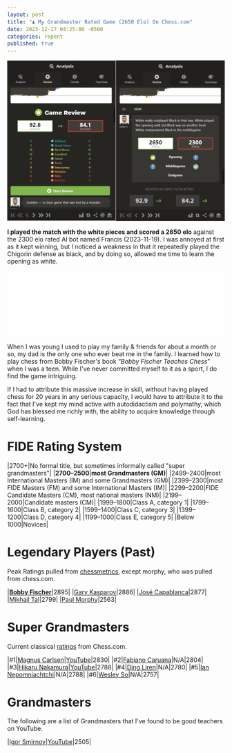 ```yaml
---
layout: post
title: "♟️ My Grandmaster Rated Game (2650 Elo) On Chess.com"
date: 2023-12-17 04:25:00 -0500
categories: repent
published: true
---
```


<!-- 
[Event "Vs. Computer"]
[Site "http://Chess.com]
[Date "2023-11-19"]
[White "TheEsperantist"]
[Black "Francis"]
[Result "1-0"]
[BlackElo "2300"]
[TimeControl "-"]
[Termination "TheEsperantist won by checkmate"]
1. d4 d5 2. c4 Nc6 3. Nf3 Bg4 4. cxd5 Bxf3 5. dxc6 Bxc6 6. e3 e6 7. Nc3 Nf6 8. Bb5 Bxb5 9. Nxb5 Bd6 10. Nxd6+ cxd6 11. O-O O-O 12. b4 a5 13. b5 Rc8 14. a4 Ne4 15. Ba3 f5 16. Rc1 Rf6 17. Rxc8 Qxc8 18. f3 Nc3 19. Qc2 Qc4 20. Rc1 e5 21. Qxc3 Qxc3 22. Rxc3 f4 23. e4 h5 24. d5 Kh7 25. b6 h4 26. h3 Rg6 27. Rc7 Rf6 28. Rxb7 Kg6 29. Rc7 Kh7 30. b7 Rf8    31. Rc8 Rf6 32. b8=Q Kh6 33. Rf8 Kg6 34. Rxf6+ Kxf6 35. Bxd6 Kg5 36. Be7+ Kg6 37. d6 Kf7 38. Qf8+ Kg6 39. d7 Kh6 40. d8=Q Kg6 41. Qde8+ Kh7 42. Qh8# 1-0
-->

![2650 elo](\assets\images\chess\analysis_2650.png)

**I played the match with the white pieces and scored a 2650 elo** against the 2300 elo rated AI bot named Francis (2023-11-19). I was annoyed at first as it kept winning, but I noticed a weakness in that it repeatedly played the Chigorin defense as black, and by doing so, allowed me time to learn the opening as white.

<!-- It had been around 20 years since I played chess, before I started playing again about a month prior to this win on chess.com -->

<!-- > 1\. d4 d5 2. c4 Nc6 3. Nf3 Bg4 4. cxd5 Bxf3 5. dxc6 Bxc6 6. e3 e6 7. Nc3 Nf6 8. Bb5 Bxb5 9. Nxb5 Bd6 10. Nxd6+ cxd6 11. O-O O-O 12. b4 a5 13. b5 Rc8 14. a4 Ne4 15. Ba3 f5 16. Rc1 Rf6 17. Rxc8 Qxc8 18. f3 Nc3 19. Qc2 Qc4 20. Rc1 e5 21. Qxc3 Qxc3 22. Rxc3 f4 23. e4 h5 24. d5 Kh7 25. b6 h4 26. h3 Rg6 27. Rc7 Rf6 28. Rxb7 Kg6 29. Rc7 Kh7 30. b7 Rf8    31. Rc8 Rf6 32. b8=Q Kh6 33. Rf8 Kg6 34. Rxf6+ Kxf6 35. Bxd6 Kg5 36. Be7+ Kg6 37. d6 Kf7 38. Qf8+ Kg6 39. d7 Kh6 40. d8=Q Kg6 41. Qde8+ Kh7 42. Qh8# 1-0 -->

<iframe id="11332347" allowtransparency="true" frameborder="0" style="width:100%;border:none;" src="//www.chess.com/emboard?id=11332347"></iframe><script>window.addEventListener("message",e=>{e['data']&&"11332347"===e['data']['id']&&document.getElementById(`${e['data']['id']}`)&&(document.getElementById(`${e['data']['id']}`).style.height=`${e['data']['frameHeight']+30}px`)});</script>

<!-- <iframe id="11329603" allowtransparency="true" frameborder="0" style="width:100%;border:none;" src="//www.chess.com/emboard?id=11329603"></iframe><script>window.addEventListener("message",e=>{e['data']&&"11329603"===e['data']['id']&&document.getElementById(`${e['data']['id']}`)&&(document.getElementById(`${e['data']['id']}`).style.height=`${e['data']['frameHeight']+30}px`)});</script> -->

When I was young I used to play my family & friends for about a month or so, my dad is the only one who ever beat me in the family. I learned how to play chess from Bobby Fischer's book &ldquo;*Bobby Fischer Teaches Chess*&rdquo; when I was a teen. While I've never committed myself to it as a sport, I do find the game intriguing.

<!-- Recreational mathematics, logic puzzles, and strategy board games like <a style="color:black;" href="https://youtu.be/cDJXsPS5FPM">chess</a>, have been shown to increase neuroplasticity. I find the whole game fascinating, and  -->

<!-- [Magnus](https://youtu.be/kw-629LEGRo?si=STZQBdWGT0rGQT53) -->

If I had to attribute this massive increase in skill, without having played chess for 20 years in any serious capacity, I would have to attribute it to the fact that I've kept my mind active with autodidactism and polymathy, which God has blessed me richly with, the ability to acquire knowledge through self-learning.

# FIDE Rating System

|2700+|No formal title, but sometimes informally called "super grandmasters"|
|**2700–2500**|**most Grandmasters (GM)**|
|2499–2400|most International Masters (IM) and some Grandmasters (GM)|
|2399–2300|most FIDE Masters (FM) and some International Masters (IM)|
|2299–2200|FIDE Candidate Masters (CM), most national masters (NM)|
|2199–2000|Candidate masters (CM)|
|1999–1800|Class A, category 1|
|1799–1600|Class B, category 2|
|1599–1400|Class C, category 3|
|1399–1200|Class D, category 4|
|1199–1000|Class E, category 5|
|Below 1000|Novices|

# Legendary Players (Past)

Peak Ratings pulled from [chessmetrics](chessmetrics.com), except morphy, who was pulled from chess.com.

|[**Bobby Fischer**](http://www.chessmetrics.com/cm/CM2/PlayerProfile.asp?Params=196601SSSSS3S038178196609131000000000000010100)|2895|
|[Gary Kasparov](http://www.chessmetrics.com/cm/CM2/PlayerProfile.asp?Params=196601SSSSS5S062926196609131000000000000010100)|2886|
|[José Capablanca](http://www.chessmetrics.com/cm/CM2/PlayerProfile.asp?Params=196601SSSSS5S019593196609131000000000000010100)|2877|
|[Mikhail Tal](http://www.chessmetrics.com/cm/CM2/PlayerProfile.asp?Params=196601SSSSS5S129382196609131000000000000010100)|2799|
|[Paul Morphy](https://www.chess.com/players/paul-morphy)|2563|

<!-- [](https://en.wikipedia.org/wiki/Paul_Morphy) -->

# Super Grandmasters

Current classical [ratings](https://www.chess.com/ratings) from Chess.com.

|#1|[Magnus Carlsen](https://www.chess.com/players/magnus-carlsen)|[YouTube](https://www.youtube.com/@themagnuscarlsen)|2830|
|#2|[Fabiano Caruana](https://www.chess.com/players/fabiano-caruana)|N/A|2804|
|#3|[Hikaru Nakamura](https://www.chess.com/players/Hikaru-Nakamura)|[YouTube](https://www.youtube.com/@GMHikaru)|2788|
|#4|[Ding Liren](https://www.chess.com/players/ding-liren)|N/A|2780|
|#5|[Ian Nepomniachtchi](https://www.chess.com/players/ian-nepomniachtchi)|N/A|2788|
|#6|[Wesley So](https://www.chess.com/players/wesley-so)|N/A|2757|

# Grandmasters

The following are a list of Grandmasters that I've found to be good teachers on YouTube.

|[Igor Smirnov](https://www.chessgames.com/player/igor_smirnov.html)|[YouTube](https://www.youtube.com/@GMIgorSmirnov)|2505|

<!-- |[Levy Rozman](https://www.chess.com/players/levy-rozman)|[YouTube Channel](https://www.youtube.com/@GothamChess)|2420| -->